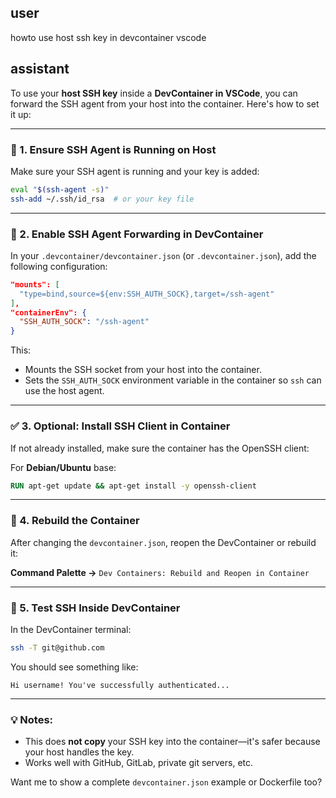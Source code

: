 ## user
howto use host ssh key in devcontainer vscode
## assistant

To use your **host SSH key** inside a **DevContainer in VSCode**, you can forward the SSH agent from your host into the container. Here's how to set it up:

---

### 🔧 1. **Ensure SSH Agent is Running on Host**
Make sure your SSH agent is running and your key is added:

```bash
eval "$(ssh-agent -s)"
ssh-add ~/.ssh/id_rsa  # or your key file
```

---

### 🧱 2. **Enable SSH Agent Forwarding in DevContainer**

In your `.devcontainer/devcontainer.json` (or `.devcontainer.json`), add the following configuration:

```json
"mounts": [
  "type=bind,source=${env:SSH_AUTH_SOCK},target=/ssh-agent"
],
"containerEnv": {
  "SSH_AUTH_SOCK": "/ssh-agent"
}
```

This:
- Mounts the SSH socket from your host into the container.
- Sets the `SSH_AUTH_SOCK` environment variable in the container so `ssh` can use the host agent.

---

### ✅ 3. **Optional: Install SSH Client in Container**

If not already installed, make sure the container has the OpenSSH client:

For **Debian/Ubuntu** base:

```Dockerfile
RUN apt-get update && apt-get install -y openssh-client
```

---

### 🔁 4. **Rebuild the Container**

After changing the `devcontainer.json`, reopen the DevContainer or rebuild it:

**Command Palette →** `Dev Containers: Rebuild and Reopen in Container`

---

### 🧪 5. **Test SSH Inside DevContainer**

In the DevContainer terminal:

```bash
ssh -T git@github.com
```

You should see something like:

```
Hi username! You've successfully authenticated...
```

---

### 💡 Notes:
- This does **not copy** your SSH key into the container—it's safer because your host handles the key.
- Works well with GitHub, GitLab, private git servers, etc.

Want me to show a complete `devcontainer.json` example or Dockerfile too?